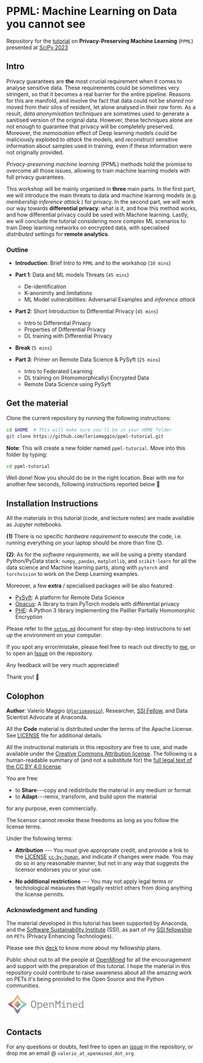 # PPML: Machine Learning on Data you cannot see

Repository for the [tutorial](https://schedule.mozillafestival.org/session/3TAPD8-1) on **Privacy-Preserving Machine Learning** (`PPML`) presented at [SciPy 2023](https://www.scipy2023.scipy.org/)

## Intro

Privacy guarantees are **the** most crucial requirement when it comes to analyse sensitive data. These requirements could be sometimes very stringent, so that it becomes a real barrier for the entire pipeline. Reasons for this are manifold, and involve the fact that data could not be _shared_ nor moved from their silos of resident, let alone analysed in their _raw_ form. As a result, _data anonymisation techniques_ are sometimes used to generate a sanitised version of the original data. However, these techniques alone are not enough to guarantee that privacy will be completely preserved. Moreover, the _memoisation_ effect of Deep learning  models could be maliciously exploited to _attack_ the models, and _reconstruct_  sensitive information about samples used in training, even if these information were not originally provided. 

*Privacy-preserving machine learning* (PPML) methods hold the promise to overcome all those issues, allowing to train machine learning models with full privacy guarantees.

This workshop will be mainly organised in **three** main parts. In the first part, we will introduce the main threats to 
data and machine learning models (e.g. _membership inference attack_ ) for privacy. 
In the second part, we will work our way towards  **differential privacy**: what is it, and how this method works, and 
how differential privacy could be used with Machine learning. 
Lastly, we will conclude the tutorial considering more complex ML scenarios to train Deep learning networks on encrypted data, with specialised _distributed_ settings for **remote analytics**.

### Outline

- **Introduction**: Brief Intro to `PPML` and to the workshop (`10 mins`)

- **Part 1**: Data and ML models Threats (`45 mins`)
  - De-identification
  - K-anonimity and limitations
  - ML Model vulnerabilities: Adversarial Examples and _inference attack_

- **Part 2**: Short Introduction to Differential Privacy (`45 mins`)
  
  - Intro to Differential Privacy
  - Properties of Differential Privacy
  - DL training with Differential Privacy

- **Break** (`5 mins`)

- **Part 3**: Primer on Remote Data Science & PySyft (`25 mins`)
  - Intro to Federated Learning
  - DL training on (Homomorphically) Encrypted Data
  - Remote Data Science using PySyft


## Get the material

Clone the current repository by running the following instructions:

```bash
cd $HOME  # This will make sure you'll be in your HOME folder
git clone https://github.com/leriomaggio/ppml-tutorial.git
```

**Note**: This will create a new folder named `ppml-tutorial`. Move into this folder by typing:

```bash
cd ppml-tutorial
```

Well done! Now you should do be in the right location.
Bear with me for another few seconds, following instructions reported below 🙏

## Installation Instructions

All the materials in this tutorial (code, and lecture notes) are made available as
Jupyter notebooks.

**(1)** There is no specific _hardware requirement_ to execute the code, i.e. running everything
on your laptop should be more than fine 😊.

**(2)**: As for the _software requirements_, we will be using a pretty standard Python/PyData stack:
`numpy`, `pandas`, `matplotlib`, and `scikit-learn` for all the data science and Machine learning parts,
along with `pytorch` and `torchvision` to work on the Deep Learning examples.

Moreover, a few **extra** / specialised packages will be also featured:
- [PySyft](https://github.com/OpenMined/PySyft): A platform for Remote Data Science
- [Opacus](https://opacus.ai): A library to train PyTorch models with differential privacy
- [PHE](https://pypi.org/project/phe/): A Python 3 library implementing the Paillier Partially Homomorphic Encryption

Please refer to the [`setup.md`](./setup.md) document for step-by-step instructions to set up the environment
on your computer.

If you spot any error/mistake, please feel free to reach out directly to [me](mailto:valerio@openmined.org?subject=PPML%20SciPy23%20Issue), or to open an [Issue](http://github.com/leriomaggio/ppml-tutorial/issues)
on the repository.

Any feedback will be very much appreciated!

Thank you! 🙏

## Colophon

**Author**: Valerio Maggio ([`@leriomaggio`](https://twitter.com/leriomaggio)),
Researcher, [SSI Fellow](https://www.software.ac.uk/about/fellows/valerio-maggio),
and Data Scientist Advocate at Anaconda.

All the **Code** material is distributed under the terms of the Apache License. See [LICENSE](./LICENSE) file for additional details.

All the instructional materials in this repository are free to use, and made available under the [Creative Commons Attribution
license](https://creativecommons.org/licenses/by/4.0/). The following is a human-readable summary of (and not a substitute for) the [full legal text of the CC BY 4.0
license](https://creativecommons.org/licenses/by/4.0/legalcode).

You are free:

* to **Share**---copy and redistribute the material in any medium or format
* to **Adapt**---remix, transform, and build upon the material

for any purpose, even commercially.

The licensor cannot revoke these freedoms as long as you follow the
license terms.

Under the following terms:

* **Attribution** --- You must give appropriate credit, and provide a link to the
  [LICENSE](https://github.com/leriomaggio/ppml-tutorial/LICENSE) [`cc-by-human`](https://creativecommons.org/licenses/by/4.0/),
  and indicate if changes were made.
  You may do so in any reasonable manner, but not in any way that suggests the
  licensor endorses you or your use.
  
* **No additional restrictions** --- You may not apply legal terms or
technological measures that legally restrict others from doing
anything the license permits.

### Acknowledgment and funding

The material developed in this tutorial has been supported by Anaconda, and the [Software Sustainability Institute](https://www.software.ac.uk) (SSI), as part of my 
[SSI fellowship](https://www.software.ac.uk/about/fellows/valerio-maggio) on `PETs` (Privacy Enhancing Technologies).

Please see this [deck](https://speakerdeck.com/leriomaggio/privacy-enhancing-data-science-ssi-fellowship-2022) to know more about my fellowship plans.

Public shout out to all the people at [OpenMined](https://www.openmined.org) for all the encouragement and support with the preparation of this tutorial.
I hope the material in this repository could contribute to raise awareness about all the amazing work on PETs it's being provided to the Open Source and the Python communities.

![OpenMined](./logos/openmined_logo_small.png "OpenMined")

## Contacts

For any questions or doubts, feel free to open an [issue](https://github.com/leriomaggio/ppml-tutorial/issues) in the repository, or drop me an email @ `valerio_at_openmined_dot_org`.

